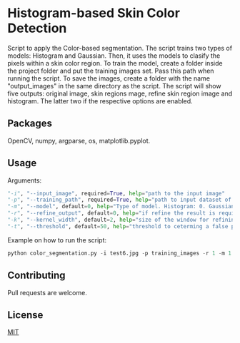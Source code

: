 # Histogram-based Skin Color Detection
Script to apply the Color-based segmentation. The script trains two types of models: Histogram and Gaussian. Then, it uses the models to clasify the pixels within a skin color region.
To train the model, create a folder inside the project folder and put the training images set. Pass this path when running the script.
To save the images, create a folder with the name "output_images" in the same directory as the script.
The script will show five outputs: original image, skin regions mage, refine skin region image and histogram. The latter two if the respective options are enabled.

## Packages

OpenCV, numpy, argparse, os, matplotlib.pyplot.

## Usage

Arguments:

```python
"-i", "--input_image", required=True, help="path to the input image"
"-p", "--training_path", required=True, help="path to input dataset of training images"
"-m", "--model", default=0, help="Type of model. Histogram: 0. Gaussian: 1. Default value: 0"
"-r", "--refine_output", default=0, help="if refine the result is required: 1. Default value: 0"
"-k", "--kernel_width", default=2, help="size of the window for refining the result. Default value: 2"
"-t", "--threshold", default=50, help="threshold to ceterming a false positive pixel. Range: [0-255], Default value: 50"

```

Example on how to run the script:

```python
python color_segmentation.py -i test6.jpg -p training_images -r 1 -m 1
```

## Contributing
Pull requests are welcome.

## License
[MIT](https://choosealicense.com/licenses/mit/)
